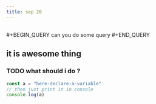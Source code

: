 ```yaml
---
title: sep 20
---
```


##
#+BEGIN_QUERY
can you do some query
#+END_QUERY
## it is awesome thing
### TODO what should i do ?
```javascript
const a = "here-declare-a-variable"
// then just print it in console
console.log(a)
 ```
###
